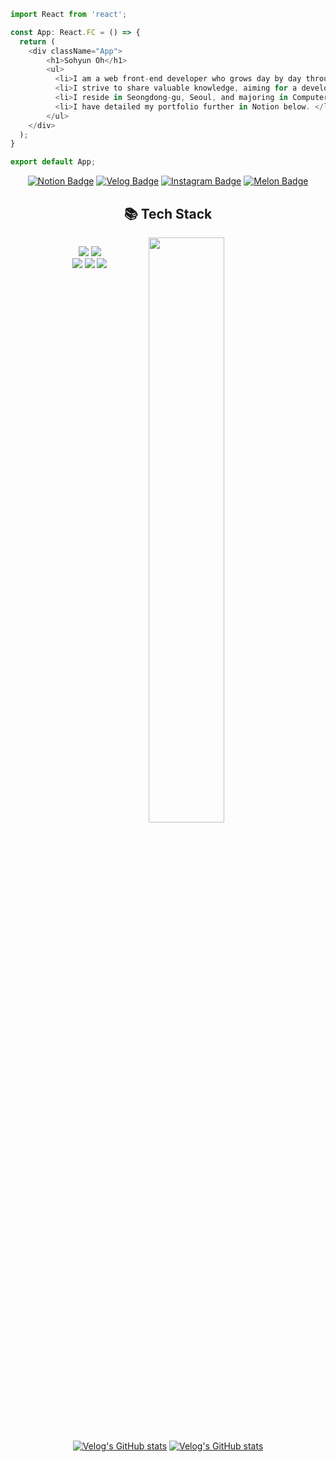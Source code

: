 ```typescript
import React from 'react';

const App: React.FC = () => {
  return (
    <div className="App">
        <h1>Sohyun Oh</h1>
        <ul>
          <li>I am a web front-end developer who grows day by day through collaboration and communication.</li>
          <li>I strive to share valuable knowledge, aiming for a development culture where we all grow together.</li>
          <li>I reside in Seongdong-gu, Seoul, and majoring in Computer Engineering at Hallym University.</li>
          <li>I have detailed my portfolio further in Notion below. </li>
        </ul>
    </div>
  );
}

export default App;

```
<div align="center">
	
[![Notion Badge](https://img.shields.io/badge/Notion-Portfolio-white?style=flat-square&logo=Notion)](https://osohyun.notion.site/osohyun/886b9da22bd8417db901a22578332116)
[![Velog Badge](https://img.shields.io/badge/Velog-osohyun0224-Brightgreen?style=flat-square&logo=Velog)](https://velog.io/@osohyun0224/)
[![Instagram Badge](https://img.shields.io/badge/Instagram-@iamsounii_-white?style=flat-square&logo=Instagram&logoColor=Whitepurple)](https://instagram.com/iamsounii_)
[![Melon Badge](https://img.shields.io/badge/Melon-playlist-Brightgreen?style=flat-square&logo=applemusic)](https://www.melon.com/mymusic/playlist/mymusicplaylistview_inform.htm?plylstSeq=507959277)
<br/>
<h2>📚 Tech Stack </h2> 
<div align="center">
  <p herf="https://skillicons.dev" style="display: inline-block; width="49%" >
    <img src="https://skillicons.dev/icons?i=js,ts&perline="/>
    <img src="https://skillicons.dev/icons?i=react,redux,nextjs,vue&perline="/><br/>
    <img src="https://skillicons.dev/icons?i=nodejs,firebase,vite&perline="/>
    <img src="https://skillicons.dev/icons?i=sass,styledcomponents,tailwindcss&perline="/>
    <img src="https://skillicons.dev/icons?i=figma,ps&perline=7"/>  </p>
  <img src="https://github-readme-stats.vercel.app/api?username=osohyun0224&show_icons=true&theme=gotham" style="vertical-align: top; display: inline block;"width="49%" />
</div>
<div align="center">
	
[![Velog's GitHub stats](https://velog-readme-stats.vercel.app/api?name=osohyun0224&color=dark&slug=개발자의-생일-이벤트-스케일-미쳤다)](https://github.com/osohyun0224/velog-readme-stats)
[![Velog's GitHub stats](https://velog-readme-stats.vercel.app/api?name=osohyun0224&color=dark&slug=2023-SW중심대학-공동해커톤-참가-개발자-후기Feat.-우수상)](https://github.com/osohyun0224/velog-readme-stats)
</div>
